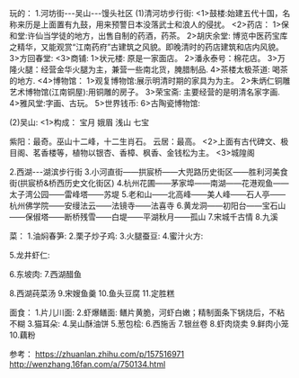 玩的：
1.河坊街---吴山---馒头社区
(1)清河坊步行街: 
    <1>鼓楼:始建五代十国，名称来历是上面置有九鼓，用来预警日本没落武士和浪人的侵扰。
    <2>药店：
      1>保和堂:许仙当学徒的地方，出售自制的药酒，药茶。
      2>胡庆余堂: 博览中医药宝库之精华，又能观赏“江南药府”古建筑之风貌。即晚清时的药店建筑和店内风貌。
      3>方回春堂:
    <3>商铺:
      1>状元楼: 原是一家面店。
      2>潘永泰号：棉花店。
      3>万隆火腿：经营金华火腿为主，兼营一些南北货，腌腊制品.
      4>茶楼太极茶道: 喝茶的地方.
    <4>博物馆：
      1>观复博物馆:展示明清时期的家具为为主。
      2>朱炳仁铜雕艺术博物馆(江南铜屋):用铜雕的房子。
      3>荣宝斋: 主要经营的是明清名家字画.
      4>雅风堂:字画、古玩。
      5>世界钱币:
      6>古陶瓷博物馆:

(2)吴山:
   <1>构成：
   宝月
   娥眉
   浅山
   七宝
   
   紫阳：最奇。巫山十二峰，十二生肖石。
   云居：最高。
   <2>上面有古代碑文、极目阁、茗香楼等，植物以银杏、香樟、枫香、金钱松为主。
   <3>城隍阁

2.西湖---湖滨步行街
3.小河直街——拱宸桥——大兜路历史街区——胜利河美食街(拱宸桥&桥西历史文化街区)
4.杭州花圃——茅家埠——南湖——花港观鱼——太子湾公园——雷峰塔——苏堤
5.老和山——北高峰——美人峰——石人亭——杭州佛学院——安缦法云——法镜寺——法喜寺
6.黄龙洞——初阳台——宝石山——保俶塔——断桥残雪——白堤——平湖秋月——孤山
7.宋城千古情
8.九溪

菜：
1.油焖春笋:
2.栗子炒子鸡:
3.火腿蚕豆:
4.蜜汁火方:

5.龙井虾仁:

6.东坡肉:
7.西湖醋鱼

8.西湖莼菜汤
9.宋嫂鱼羹
10.鱼头豆腐
11.定胜糕

面食：
1.片儿川面:
2.虾爆鳝面: 鳝片黄脆，河虾白嫩；精制面条下锅烧后，不粘不糊
3.猫耳朵:
4.吴山酥油饼
5.葱包桧:
6.西施舌
7.银丝卷
8.虾肉烧卖
9.鲜肉小笼
10.藕粉

参考：
https://zhuanlan.zhihu.com/p/157516971
http://wenzhang.16fan.com/a/750134.html


